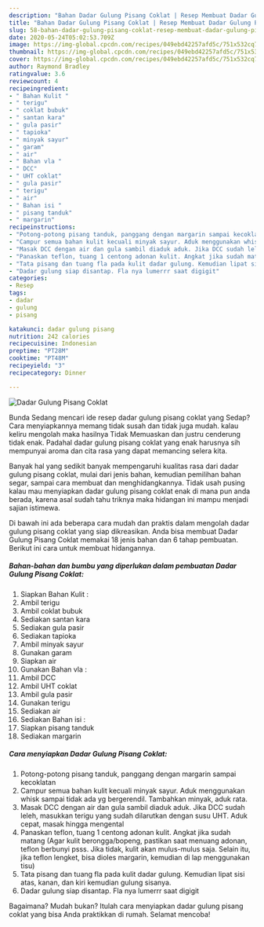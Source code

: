 ```yaml
---
description: "Bahan Dadar Gulung Pisang Coklat | Resep Membuat Dadar Gulung Pisang Coklat Yang Menggugah Selera"
title: "Bahan Dadar Gulung Pisang Coklat | Resep Membuat Dadar Gulung Pisang Coklat Yang Menggugah Selera"
slug: 58-bahan-dadar-gulung-pisang-coklat-resep-membuat-dadar-gulung-pisang-coklat-yang-menggugah-selera
date: 2020-05-24T05:02:53.709Z
image: https://img-global.cpcdn.com/recipes/049ebd42257afd5c/751x532cq70/dadar-gulung-pisang-coklat-foto-resep-utama.jpg
thumbnail: https://img-global.cpcdn.com/recipes/049ebd42257afd5c/751x532cq70/dadar-gulung-pisang-coklat-foto-resep-utama.jpg
cover: https://img-global.cpcdn.com/recipes/049ebd42257afd5c/751x532cq70/dadar-gulung-pisang-coklat-foto-resep-utama.jpg
author: Raymond Bradley
ratingvalue: 3.6
reviewcount: 4
recipeingredient:
- " Bahan Kulit "
- " terigu"
- " coklat bubuk"
- " santan kara"
- " gula pasir"
- " tapioka"
- " minyak sayur"
- " garam"
- " air"
- " Bahan vla "
- " DCC"
- " UHT coklat"
- " gula pasir"
- " terigu"
- " air"
- " Bahan isi "
- " pisang tanduk"
- " margarin"
recipeinstructions:
- "Potong-potong pisang tanduk, panggang dengan margarin sampai kecoklatan"
- "Campur semua bahan kulit kecuali minyak sayur. Aduk menggunakan whisk sampai tidak ada yg bergerendil. Tambahkan minyak, aduk rata."
- "Masak DCC dengan air dan gula sambil diaduk aduk. Jika DCC sudah leleh, masukkan terigu yang sudah dilarutkan dengan susu UHT. Aduk cepat, masak hingga mengental"
- "Panaskan teflon, tuang 1 centong adonan kulit. Angkat jika sudah matang (Agar kulit berongga/bopeng, pastikan saat menuang adonan, teflon berbunyi psss. Jika tidak, kulit akan mulus-mulus saja. Selain itu, jika teflon lengket, bisa dioles margarin, kemudian di lap menggunakan tisu)"
- "Tata pisang dan tuang fla pada kulit dadar gulung. Kemudian lipat sisi atas, kanan, dan kiri kemudian gulung sisanya."
- "Dadar gulung siap disantap. Fla nya lumerrr saat digigit"
categories:
- Resep
tags:
- dadar
- gulung
- pisang

katakunci: dadar gulung pisang 
nutrition: 242 calories
recipecuisine: Indonesian
preptime: "PT28M"
cooktime: "PT48M"
recipeyield: "3"
recipecategory: Dinner

---
```



![Dadar Gulung Pisang Coklat](https://img-global.cpcdn.com/recipes/049ebd42257afd5c/751x532cq70/dadar-gulung-pisang-coklat-foto-resep-utama.jpg)

Bunda Sedang mencari ide resep dadar gulung pisang coklat yang Sedap? Cara menyiapkannya memang tidak susah dan tidak juga mudah. kalau keliru mengolah maka hasilnya Tidak Memuaskan dan justru cenderung tidak enak. Padahal dadar gulung pisang coklat yang enak harusnya sih mempunyai aroma dan cita rasa yang dapat memancing selera kita.

Banyak hal yang sedikit banyak mempengaruhi kualitas rasa dari dadar gulung pisang coklat, mulai dari jenis bahan, kemudian pemilihan bahan segar, sampai cara membuat dan menghidangkannya. Tidak usah pusing kalau mau menyiapkan dadar gulung pisang coklat enak di mana pun anda berada, karena asal sudah tahu triknya maka hidangan ini mampu menjadi sajian istimewa.




Di bawah ini ada beberapa cara mudah dan praktis dalam mengolah dadar gulung pisang coklat yang siap dikreasikan. Anda bisa membuat Dadar Gulung Pisang Coklat memakai 18 jenis bahan dan 6 tahap pembuatan. Berikut ini cara untuk membuat hidangannya.

<!--inarticleads1-->

##### Bahan-bahan dan bumbu yang diperlukan dalam pembuatan Dadar Gulung Pisang Coklat:

1. Siapkan  Bahan Kulit :
1. Ambil  terigu
1. Ambil  coklat bubuk
1. Sediakan  santan kara
1. Sediakan  gula pasir
1. Sediakan  tapioka
1. Ambil  minyak sayur
1. Gunakan  garam
1. Siapkan  air
1. Gunakan  Bahan vla :
1. Ambil  DCC
1. Ambil  UHT coklat
1. Ambil  gula pasir
1. Gunakan  terigu
1. Sediakan  air
1. Sediakan  Bahan isi :
1. Siapkan  pisang tanduk
1. Sediakan  margarin




<!--inarticleads2-->

##### Cara menyiapkan Dadar Gulung Pisang Coklat:

1. Potong-potong pisang tanduk, panggang dengan margarin sampai kecoklatan
1. Campur semua bahan kulit kecuali minyak sayur. Aduk menggunakan whisk sampai tidak ada yg bergerendil. Tambahkan minyak, aduk rata.
1. Masak DCC dengan air dan gula sambil diaduk aduk. Jika DCC sudah leleh, masukkan terigu yang sudah dilarutkan dengan susu UHT. Aduk cepat, masak hingga mengental
1. Panaskan teflon, tuang 1 centong adonan kulit. Angkat jika sudah matang (Agar kulit berongga/bopeng, pastikan saat menuang adonan, teflon berbunyi psss. Jika tidak, kulit akan mulus-mulus saja. Selain itu, jika teflon lengket, bisa dioles margarin, kemudian di lap menggunakan tisu)
1. Tata pisang dan tuang fla pada kulit dadar gulung. Kemudian lipat sisi atas, kanan, dan kiri kemudian gulung sisanya.
1. Dadar gulung siap disantap. Fla nya lumerrr saat digigit




Bagaimana? Mudah bukan? Itulah cara menyiapkan dadar gulung pisang coklat yang bisa Anda praktikkan di rumah. Selamat mencoba!
